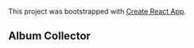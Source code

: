 This project was bootstrapped with [Create React App](https://github.com/facebook/create-react-app).

## Album Collector
